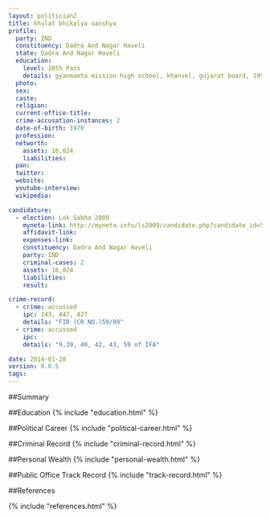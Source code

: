 ```yaml
---
layout: politician2
title: khulat bhikalya vanshya
profile: 
  party: IND
  constituency: Dadra And Nagar Haveli
  state: Dadra And Nagar Haveli
  education: 
    level: 10th Pass
    details: gyanmamta mission high school, khanvel, gujarat board, 1991
  photo: 
  sex: 
  caste: 
  religion: 
  current-office-title: 
  crime-accusation-instances: 2
  date-of-birth: 1970
  profession: 
  networth: 
    assets: 16,024
    liabilities: 
  pan: 
  twitter: 
  website: 
  youtube-interview: 
  wikipedia: 

candidature: 
  - election: Lok Sabha 2009
    myneta-link: http://myneta.info/ls2009/candidate.php?candidate_id=5743
    affidavit-link: 
    expenses-link: 
    constituency: Dadra And Nagar Haveli 
    party: IND
    criminal-cases: 2
    assets: 16,024
    liabilities: 
    result:  

crime-record: 
  - crime: accussed
    ipc: 143, 447, 427
    details: "FIR (CR NO.)59/09" 
  - crime: accussed
    ipc: 
    details: "9,39, 40, 42, 43, 59 of IFA" 

date: 2014-01-28
version: 0.0.5
tags: 
---
```

##Summary


##Education
{% include "education.html" %}


##Political Career
{% include "political-career.html" %}


##Criminal Record
{% include "criminal-record.html" %}


##Personal Wealth
{% include "personal-wealth.html" %}


##Public Office Track Record
{% include "track-record.html" %}


##References


{% include "references.html" %}